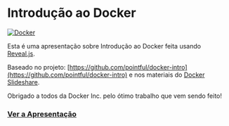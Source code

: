 Introdução ao Docker
===============

[![Docker](http://samirfor.github.io/docker-intro/docker-img/logo.svg)](http://samirfor.github.io/docker-intro/)

Esta é uma apresentação sobre Introdução ao Docker feita usando [Reveal.js](https://github.com/hakimel/reveal.js).

Baseado no projeto: [https://github.com/pointful/docker-intro](https://github.com/pointful/docker-intro) e nos materiais do [Docker Slideshare](http://www.slideshare.net/dotCloud).

Obrigado a todos da Docker Inc. pelo ótimo trabalho que vem sendo feito!

### [Ver a Apresentação](http://samirfor.github.io/docker-intro/)
